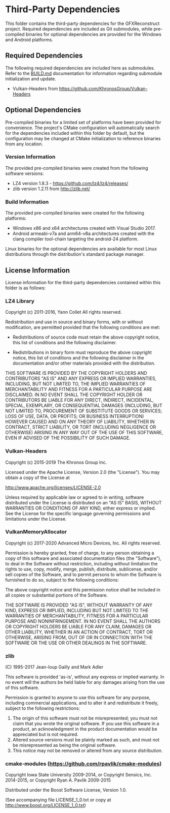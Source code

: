# Third-Party Dependencies
This folder contains the third-party dependencies for the GFXReconstruct
project. Required dependencies are included as Git submodules, while
pre-compiled binaries for optional dependencies are provided for the
Windows and Android platforms.

## Required Dependencies
The following required dependencies are included here as submodules.  Refer
to the [BUILD.md](BUILD.md) documentation for information regarding
submodule initialization and update.

* Vulkan-Headers from https://github.com/KhronosGroup/Vulkan-Headers

## Optional Dependencies
Pre-compiled binaries for a limited set of platforms have been provided for
convenience.  The project's CMake configuration will automatically search
for the dependencies included within this folder by default, but the
configuration may be changed at CMake initialization to reference binaries
from any location.

### Version Information
The provided pre-compiled binaries were created from the following
software versions:

* LZ4 version 1.8.3 - https://github.com/lz4/lz4/releases/
* zlib version 1.2.11 from  http://zlib.net/

### Build Information
The provided pre-compiled binaries were created for the following
platforms:

* Windows x86 and x64 architectures created with Visual Studio 2017.
* Android armeabi-v7a and arm64-v8a architectures created with the clang compiler tool-chain targeting the android-24 platform.

Linux binaries for the optional dependencies are available for most Linux
distributions through the distribution's standard package manager.

## License Information
License information for the third-party dependencies contained within this
folder is as follows:

### LZ4 Library

Copyright (c) 2011-2016, Yann Collet
All rights reserved.

Redistribution and use in source and binary forms, with or without modification,
are permitted provided that the following conditions are met:

* Redistributions of source code must retain the above copyright notice, this
  list of conditions and the following disclaimer.

* Redistributions in binary form must reproduce the above copyright notice, this
  list of conditions and the following disclaimer in the documentation and/or
  other materials provided with the distribution.

THIS SOFTWARE IS PROVIDED BY THE COPYRIGHT HOLDERS AND CONTRIBUTORS "AS IS" AND
ANY EXPRESS OR IMPLIED WARRANTIES, INCLUDING, BUT NOT LIMITED TO, THE IMPLIED
WARRANTIES OF MERCHANTABILITY AND FITNESS FOR A PARTICULAR PURPOSE ARE
DISCLAIMED. IN NO EVENT SHALL THE COPYRIGHT HOLDER OR CONTRIBUTORS BE LIABLE FOR
ANY DIRECT, INDIRECT, INCIDENTAL, SPECIAL, EXEMPLARY, OR CONSEQUENTIAL DAMAGES
(INCLUDING, BUT NOT LIMITED TO, PROCUREMENT OF SUBSTITUTE GOODS OR SERVICES;
LOSS OF USE, DATA, OR PROFITS; OR BUSINESS INTERRUPTION) HOWEVER CAUSED AND ON
ANY THEORY OF LIABILITY, WHETHER IN CONTRACT, STRICT LIABILITY, OR TORT
(INCLUDING NEGLIGENCE OR OTHERWISE) ARISING IN ANY WAY OUT OF THE USE OF THIS
SOFTWARE, EVEN IF ADVISED OF THE POSSIBILITY OF SUCH DAMAGE.


### Vulkan-Headers

Copyright (c) 2015-2019 The Khronos Group Inc.

Licensed under the Apache License, Version 2.0 (the "License").
You may obtain a copy of the License at

http://www.apache.org/licenses/LICENSE-2.0

Unless required by applicable law or agreed to in writing, software
distributed under the License is distributed on an "AS IS" BASIS,
WITHOUT WARRANTIES OR CONDITIONS OF ANY KIND, either express or implied.
See the License for the specific language governing permissions and
limitations under the License.


### VulkanMemoryAllocator

Copyright (c) 2017-2020 Advanced Micro Devices, Inc. All rights reserved.

Permission is hereby granted, free of charge, to any person obtaining a copy
of this software and associated documentation files (the "Software"), to deal
in the Software without restriction, including without limitation the rights
to use, copy, modify, merge, publish, distribute, sublicense, and/or sell
copies of the Software, and to permit persons to whom the Software is
furnished to do so, subject to the following conditions:

The above copyright notice and this permission notice shall be included in
all copies or substantial portions of the Software.

THE SOFTWARE IS PROVIDED "AS IS", WITHOUT WARRANTY OF ANY KIND, EXPRESS OR
IMPLIED, INCLUDING BUT NOT LIMITED TO THE WARRANTIES OF MERCHANTABILITY,
FITNESS FOR A PARTICULAR PURPOSE AND NONINFRINGEMENT.  IN NO EVENT SHALL THE
AUTHORS OR COPYRIGHT HOLDERS BE LIABLE FOR ANY CLAIM, DAMAGES OR OTHER
LIABILITY, WHETHER IN AN ACTION OF CONTRACT, TORT OR OTHERWISE, ARISING FROM,
OUT OF OR IN CONNECTION WITH THE SOFTWARE OR THE USE OR OTHER DEALINGS IN
THE SOFTWARE.


### zlib

 (C) 1995-2017 Jean-loup Gailly and Mark Adler

  This software is provided 'as-is', without any express or implied
  warranty.  In no event will the authors be held liable for any damages
  arising from the use of this software.

  Permission is granted to anyone to use this software for any purpose,
  including commercial applications, and to alter it and redistribute it
  freely, subject to the following restrictions:

  1. The origin of this software must not be misrepresented; you must not
     claim that you wrote the original software. If you use this software
     in a product, an acknowledgment in the product documentation would be
     appreciated but is not required.
  2. Altered source versions must be plainly marked as such, and must not be
     misrepresented as being the original software.
  3. This notice may not be removed or altered from any source distribution.


### cmake-modules (https://github.com/rpavlik/cmake-modules)

Copyright Iowa State University 2009-2014, or Copyright Sensics, Inc. 2014-2015, or Copyright Ryan A. Pavlik 2009-2015

Distributed under the Boost Software License, Version 1.0.

(See accompanying file LICENSE_1_0.txt or copy at http://www.boost.org/LICENSE_1_0.txt)
